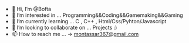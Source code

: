 - 👋 Hi, I’m @Bofta
- 👀 I’m interested in ... Programming&&Coding&&Gamemaking&&Gaming 
- 🌱 I’m currently learning ... C , C++ , Html/Css/Pyhton/Javascript
- 💞️ I’m looking to collaborate on ... Projects :) 
- 📫 How to reach me ... -> montassar367@gmail.com

<!---
Bofta/Bofta is a ✨ special ✨ repository because its `README.md` (this file) appears on your GitHub profile.
You can click the Preview link to take a look at your changes.
--->
